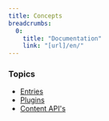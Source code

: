 ```yaml
---
title: Concepts
breadcrumbs:
  0:
    title: "Documentation"
    link: "[url]/en/"
---
```


### Topics

* [Entries](./concepts/Entries)
* [Plugins](./concepts/Plugins)
* [Content API's](./concepts/content-apis)
